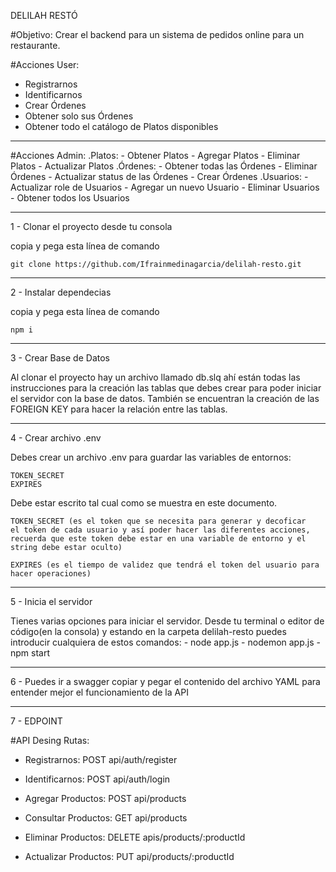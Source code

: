 DELILAH RESTÓ

#Objetivo:
Crear el backend para un sistema de pedidos online para un restaurante.

#Acciones User:
- Registrarnos
- Identificarnos
- Crear Órdenes
- Obtener solo sus Órdenes
- Obtener todo el catálogo de Platos disponibles
----------------------------------------------------------------------------------------------------------

#Acciones Admin:
.Platos:
    - Obtener Platos
    - Agregar Platos
    - Eliminar Platos
    - Actualizar Platos
.Órdenes:
    - Obtener todas las Órdenes
    - Eliminar Órdenes
    - Actualizar status de las Órdenes
    - Crear Órdenes
.Usuarios:
    - Actualizar role de Usuarios
    - Agregar un nuevo Usuario
    - Eliminar Usuarios
    - Obtener todos los Usuarios

----------------------------------------------------------------------------------------------------------

1 - Clonar el proyecto desde tu consola

copia y pega esta línea de comando

    git clone https://github.com/Ifrainmedinagarcia/delilah-resto.git

----------------------------------------------------------------------------------------------------------
2 - Instalar dependecias

copia y pega esta línea de comando

    npm i

----------------------------------------------------------------------------------------------------------
3 - Crear Base de Datos

Al clonar el proyecto hay un archivo llamado db.slq ahí están 
todas las instrucciones para la creación las tablas que debes 
crear para poder iniciar el servidor con la base de datos. 
También se encuentran la creación de las FOREIGN KEY para 
hacer la relación entre las tablas.

----------------------------------------------------------------------------------------------------------

4 - Crear archivo .env

Debes crear un archivo .env para guardar las variables de entornos:

    TOKEN_SECRET
    EXPIRES

Debe estar escrito tal cual como se muestra en este documento.

    TOKEN_SECRET (es el token que se necesita para generar y decoficar 
    el token de cada usuario y así poder hacer las diferentes acciones, 
    recuerda que este token debe estar en una variable de entorno y el string debe estar oculto)

    EXPIRES (es el tiempo de validez que tendrá el token del usuario para hacer operaciones)


----------------------------------------------------------------------------------------------------------

5 - Inicia el servidor

Tienes varias opciones para iniciar el servidor. Desde tu terminal o editor de código(en la consola) y estando en la carpeta delilah-resto puedes introducir cualquiera de estos comandos:
    - node app.js
    - nodemon app.js
    - npm start

----------------------------------------------------------------------------------------------------------

6 - Puedes ir a swagger copiar y pegar el contenido del archivo YAML para entender mejor el funcionamiento de la API

----------------------------------------------------------------------------------------------------------

7 - EDPOINT

#API Desing Rutas:

- Registrarnos: POST api/auth/register

- Identificarnos: POST api/auth/login

- Agregar Productos: POST api/products

- Consultar Productos: GET api/products

- Eliminar Productos: DELETE apis/products/:productId

- Actualizar Productos: PUT api/products/:productId

